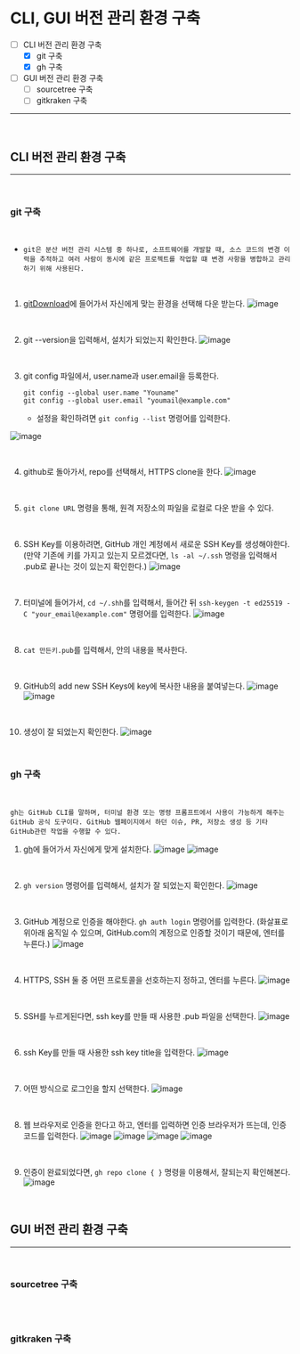 # CLI, GUI 버전 관리 환경 구축

- [ ] CLI 버전 관리 환경 구축
  - [x] git 구축
  - [x] gh 구축
- [ ] GUI 버전 관리 환경 구축
  - [ ] sourcetree 구축
  - [ ] gitkraken 구축
---

<br/>

## CLI 버전 관리 환경 구축

---

<br/>

### git 구축

<br/>

- `git은 분산 버전 관리 시스템 중 하나로, 소프트웨어를 개발할 때, 소스 코드의 변경 이력을 추적하고 여러 사람이 동시에 같은 프로젝트를 작업할 떄 변경 사항을 병합하고 관리하기 위해 사용된다.`

<br/>

1. [gitDownload](https://git-scm.com/downloads)에 들어가서 자신에게 맞는 환경을 선택해 다운 받는다.
![image](https://user-images.githubusercontent.com/56383948/262590740-019ec124-459c-410c-a00f-58c34700ca31.png)

<br/>

2. git --version을 입력해서, 설치가 되었는지 확인한다.
![image](https://user-images.githubusercontent.com/56383948/262591130-dcdfffcd-f4af-44b5-aef8-02b1f51b8007.png)

<br/>

3. git config 파일에서, user.name과 user.email을 등록한다.
    ```text
    git config --global user.name "Youname"
    git config --global user.email "youmail@example.com"
    ```
    - 설정을 확인하려면 `git config --list` 명령어를 입력한다.

![image](https://user-images.githubusercontent.com/56383948/262591643-45bf9ca0-941c-4e12-89ad-9760b96f86cc.png)

<br/>

4. github로 돌아가서, repo를 선택해서, HTTPS clone을 한다.
![image](https://user-images.githubusercontent.com/56383948/262591972-d5cb50f6-90a5-4da5-a473-886e9fd53bd5.png)


<br/>

5. `git clone URL` 명령을 통해, 원격 저장소의 파일을 로컬로 다운 받을 수 있다.

<br/>

6. SSH Key를 이용하려면, GitHub 개인 계정에서 새로운 SSH Key를 생성해야한다. (만약 기존에 키를 가지고 있는지 모르겠다면, `ls -al ~/.ssh` 명령을 입력해서 .pub로 끝나는 것이 있는지 확인한다.) 
![image](https://user-images.githubusercontent.com/56383948/262593693-893cf13c-f1af-4523-8468-e6ff962721fc.png)

<br/>

7. 터미널에 들어가서, `cd ~/.shh`를 입력해서, 들어간 뒤 `ssh-keygen -t ed25519 -C "your_email@example.com"` 명령어를 입력한다.
![image](https://user-images.githubusercontent.com/56383948/262595307-3efe1a15-da7d-46d1-a76b-8f41758576e2.png)

<br/>

8. `cat 만든키.pub`를 입력해서, 안의 내용을 복사한다.

<br/>

9. GitHub의 add new SSH Keys에 key에 복사한 내용을 붙여넣는다.
![image](https://user-images.githubusercontent.com/56383948/262592475-2048cd50-4cfb-48bf-a2e9-af0bea423bd8.png)
![image](https://user-images.githubusercontent.com/56383948/262596815-ed835363-93e8-4e68-b0da-a9533ce56e0f.png)

<br/>

10. 생성이 잘 되었는지 확인한다.
![image](https://user-images.githubusercontent.com/56383948/262597409-574c8e10-c7f6-413d-87b0-20ade1da9466.png)

<br/>

### gh 구축

<br/>

`gh는 GitHub CLI를 말하며, 터미널 환경 또는 명령 프롬프트에서 사용이 가능하게 해주는 GitHub 공식 도구이다. GitHub 웹페이지에서 하던 이슈, PR, 저장소 생성 등 기타 GitHub관련 작업을 수행할 수 있다.`

1. [gh](https://cli.github.com/)에 들어가서 자신에게 맞게 설치한다.
![image](https://user-images.githubusercontent.com/56383948/262599554-bff2ea3a-09dd-41c3-b161-9bbe4735b8b1.png)
![image](https://user-images.githubusercontent.com/56383948/262600250-b92a0d50-64f6-4cb9-b341-0be32efec361.png)

<br/>

2. `gh version` 명령어를 입력해서, 설치가 잘 되었는지 확인한다.
![image](https://user-images.githubusercontent.com/56383948/262600532-dfd2c0ef-e12e-486f-bca8-f7531feeef86.png)

<br/>

3. GitHub 계정으로 인증을 해야한다. `gh auth login` 명령어를 입력한다. (화살표로 위아래 움직일 수 있으며, GitHub.com의 계정으로 인증할 것이기 때문에, 엔터를 누른다.)
![image](https://user-images.githubusercontent.com/56383948/262601186-d9fd4d1a-e040-477c-a373-6fe7d1768856.png)

<br/>

4. HTTPS, SSH 둘 중 어떤 프로토콜을 선호하는지 정하고, 엔터를 누른다.
![image](https://user-images.githubusercontent.com/56383948/262601581-96ccaefd-97a8-4301-bc93-e2c58925fb5a.png)

<br/>

5. SSH를 누르게된다면, ssh key를 만들 때 사용한 .pub 파일을 선택한다.
![image](https://user-images.githubusercontent.com/56383948/262601922-4bb92592-85ce-4814-b316-d53323b78a86.png)

<br/>

6. ssh Key를 만들 때 사용한 ssh key title을 입력한다.
![image](https://user-images.githubusercontent.com/56383948/262602422-48100d28-d8d5-40cf-b71e-532f1b7b9aac.png)

<br/>


7. 어떤 방식으로 로그인을 할지 선택한다.
![image](https://user-images.githubusercontent.com/56383948/262602499-dd168063-fc75-4ceb-a145-672e194bcb25.png)

<br/>

8. 웹 브라우저로 인증을 한다고 하고, 엔터를 입력하면 인증 브라우저가 뜨는데, 인증 코드를 입력한다.
![image](https://user-images.githubusercontent.com/56383948/262603459-cafa2282-066b-4e80-886f-62df6c679c23.png)
![image](https://user-images.githubusercontent.com/56383948/262603680-742d3901-e6af-4f6d-bd82-40e5c390b56e.png)
![image](https://user-images.githubusercontent.com/56383948/262603755-6bcd7b55-17ef-42fb-98f5-23939f3233ac.png)
![image](https://user-images.githubusercontent.com/56383948/262603834-f6c6b78f-e34e-4f2c-92fe-a6d7e5180526.png)

<br/>

9. 인증이 완료되었다면, `gh repo clone { }` 명령을 이용해서, 잘되는지 확인해본다.
![image](https://user-images.githubusercontent.com/56383948/262604269-ea850a12-b1c3-423a-b490-df24d73c7564.png)

<br/>

## GUI 버전 관리 환경 구축

---

<br/>

### sourcetree 구축

<br/>

<br/>

### gitkraken 구축

<br/>

<br/>